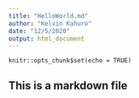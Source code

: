 ```yaml
---
title: "HelloWorld.md"
author: "Kelvin Kahuro"
date: "12/5/2020"
output: html_document
---
```


```{r setup, include=FALSE}
knitr::opts_chunk$set(echo = TRUE)
```

## This is a markdown file

